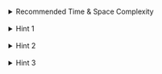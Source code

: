 <br>
<details class="hint-accordion">  
    <summary>Recommended Time & Space Complexity</summary>
    <p>
    You should aim for a solution as good or better than <code>O(n * m)</code> time and <code>O(n * m)</code> space, where <code>n</code> is the size of the input array and <code>m</code> is the sum of all the elements in the array.
    </p>
</details>

<br>
<details class="hint-accordion">  
    <summary>Hint 1</summary>
    <p>
    Try to think in terms of recursion and visualize it as a decision tree, where we have two choices at each recursion step: assigning a positive or negative sign.
    </p>
</details>

<br>
<details class="hint-accordion">  
    <summary>Hint 2</summary>
    <p>
    We recursively iterate through the array using index <code>i</code>, tracking the current sum along the recursive path. Each step branches into two paths, and we sum the number of ways to reach the target. If the index <code>i</code> goes out of bounds, we return <code>1</code> if the current sum equals the target; otherwise, we return <code>0</code>.
    </p>
</details>

<br>
<details class="hint-accordion">  
    <summary>Hint 3</summary>
    <p>
    This approach is exponential. We can use memoization to cache recursive call results and avoid redundant calculations. A hash map or a <code>2D</code> array with modifications can be used for caching. If using a <code>2D</code> array, the dimensions can be <code>(n * (2m + 1))</code>, where <code>n</code> is the array size and <code>m</code> represents the sum of the array elements.
    </p>
</details>
